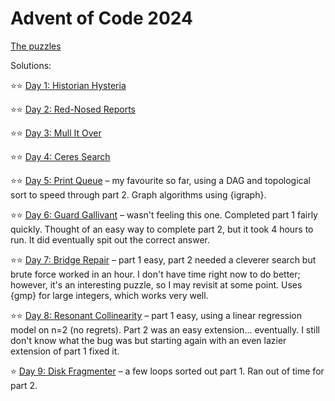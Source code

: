 # Advent of Code 2024

[The puzzles](https://adventofcode.com/2024/)

Solutions:

⭐⭐ [Day 1: Historian Hysteria](https://inductivestep.github.io/aoc2024/aoc01.nb.html)

⭐⭐ [Day 2: Red-Nosed Reports](https://inductivestep.github.io/aoc2024/aoc02.nb.html)

⭐⭐ [Day 3: Mull It Over](https://inductivestep.github.io/aoc2024/aoc03.nb.html)

⭐⭐ [Day 4: Ceres Search](https://inductivestep.github.io/aoc2024/aoc04.nb.html)

⭐⭐ [Day 5: Print Queue](https://inductivestep.github.io/aoc2024/aoc05.nb.html) &ndash;
my favourite so far, using a DAG and topological sort to speed through part 2.
Graph algorithms using {igraph}.

⭐⭐ [Day 6: Guard Gallivant](https://inductivestep.github.io/aoc2024/aoc06.nb.html)
&ndash; wasn't feeling this one. Completed part 1 fairly quickly. Thought 
of an easy way to complete part 2, but it took 4 hours to run. It did eventually
spit out the correct answer.

⭐⭐ [Day 7: Bridge Repair](https://inductivestep.github.io/aoc2024/aoc07.nb.html)
&ndash; part 1 easy, part 2 needed a cleverer search but brute force worked in an
hour. I don't have time right now to do better; however, it's an interesting
puzzle, so I may revisit at some point. Uses {gmp} for large integers,
which works very well.

⭐⭐ [Day 8: Resonant Collinearity](https://inductivestep.github.io/aoc2024/aoc08.nb.html)
&ndash; part 1 easy, using a linear regression model on n=2 (no regrets). Part 2
was an easy extension... eventually. I still don't know what the bug was but
starting again with an even lazier extension of part 1 fixed it.

⭐ [Day 9: Disk Fragmenter](https://inductivestep.github.io/aoc2024/aoc09.nb.html)
&ndash; a few loops sorted out part 1. Ran out of time for part 2.

